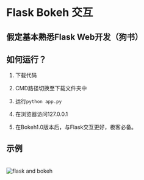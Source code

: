 # Flask Bokeh 交互

## 假定基本熟悉Flask Web开发（狗书）

## 如何运行？

1. 下载代码
1. CMD路径切换至下载文件夹中
1. 运行`python app.py`
1. 在浏览器访问127.0.0.1

1. 在Bokeh1.0版本后，与Flask交互更好，极客必备。

## 示例

<div>
  <img src="flask-bokeh-chart.png" style="max-width: 50%; border:0; box-shadow: none; padding-top:20px" alt="flask and bokeh">
</div>
